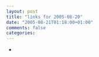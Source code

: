 ```yaml
---
layout: post
title: "links for 2005-08-20"
date: "2005-08-21T01:18:00+01:00"
comments: false
categories: 
---
```


<ul class="delicious">
<li>
</li>
</ul>



